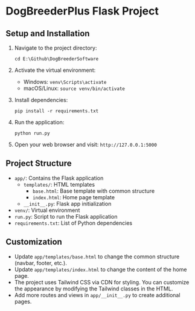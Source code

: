# DogBreederPlus Flask Project

## Setup and Installation
1. Navigate to the project directory:
   ```
   cd E:\Github\DogBreederSoftware
   ```

2. Activate the virtual environment:
   - Windows: `venv\Scripts\activate`
   - macOS/Linux: `source venv/bin/activate`

3. Install dependencies:
   ```
   pip install -r requirements.txt
   ```

4. Run the application:
   ```
   python run.py
   ```

5. Open your web browser and visit: `http://127.0.0.1:5000`

## Project Structure
- `app/`: Contains the Flask application
  - `templates/`: HTML templates
    - `base.html`: Base template with common structure
    - `index.html`: Home page template
  - `__init__.py`: Flask app initialization
- `venv/`: Virtual environment
- `run.py`: Script to run the Flask application
- `requirements.txt`: List of Python dependencies

## Customization
- Update `app/templates/base.html` to change the common structure (navbar, footer, etc.).
- Update `app/templates/index.html` to change the content of the home page.
- The project uses Tailwind CSS via CDN for styling. You can customize the appearance by modifying the Tailwind classes in the HTML.
- Add more routes and views in `app/__init__.py` to create additional pages.

